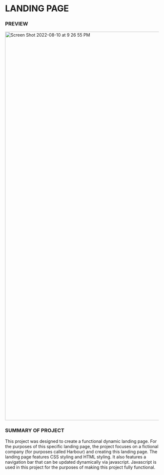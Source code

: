# LANDING PAGE

### PREVIEW
<img width="1271" alt="Screen Shot 2022-08-10 at 9 26 55 PM" src="https://user-images.githubusercontent.com/106890286/184049677-6cd2caec-84e7-40eb-8122-63898295bb91.png">

### SUMMARY OF PROJECT
This project was designed to create a functional dynamic landing page. For the purposes of this specific landing page, the project focuses on a fictional company (for purposes called Harbour) and creating this landing page. The landing page features CSS styling and HTML styling. It also features a navigation bar that can be updated dynamically via javascript. Javascript is used in this project for the purposes of making this project fully functional.



